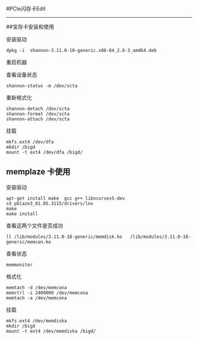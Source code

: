 #PCIe闪存卡Edit

----

##宝存卡安装和使用

安装驱动

```
dpkg -i  shannon-3.11.0-18-generic.x86-64_2.6-3_amd64.deb
```

重启机器

查看设备状态

```
shannon-status -m /dev/scta
```
重新格式化

```
shannon-detach /dev/scta
shannon-format /dev/scta
shannon-attach /dev/scta
```

挂载

```
mkfs.ext4 /dev/dfa
mkdir /bigd
mount -t ext4 /dev/dfa /bigd/
```

## memplaze 卡使用
安装驱动

```
apt-get install make  gcc g++ libncurses5-dev
cd pblaze3_01.05.3115/drivers/lnx
make 
make install 
```
查看这两个文件是否成功

```
ll /lib/modules/3.11.0-18-generic/memdisk.ko   /lib/modules/3.11.0-18-generic/memcon.ko
```
查看状态

```
memmonitor
```
格式化

```
memtach -d /dev/memcona
memctrl -i 2400000 /dev/memcona
memtach -a /dev/memcona
```

挂载

```
mkfs.ext4 /dev/memdiska 
mkdir /bigd
mount -t ext4 /dev/memdiska /bigd/
```
